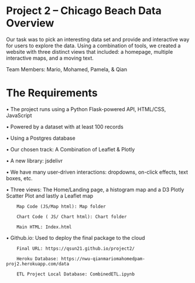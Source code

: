 # Project 2 – Chicago Beach Data Overview

Our task was to pick an interesting data set and provide and interactive way for users to explore the data. Using a combination of tools, we created a website with three distinct views that included: a homepage, multiple interactive maps, and a moving text. 

Team Members: Mario, Mohamed, Pamela, & Qian

# The Requirements

•	The project runs using a Python Flask-powered API, HTML/CSS, JavaScript

•	Powered by a dataset with at least 100 records

•	Using a Postgres database

•	Our chosen track: A Combination of Leaflet & Plotly

•	A new library: jsdelivr

•	We have many user-driven interactions: dropdowns, on-click effects, text boxes, etc.

•	Three views: The Home/Landing page, a histogram map and a D3 Plotly Scatter Plot and lastly a Leaflet map 

        Map Code (JS/Map html): Map folder
        
        Chart Code ( JS/ Chart html): Chart folder
        
        Main HTML: Index.html
        
•	Github.io: Used to deploy the final package to the cloud

        Final URL: https://qsun21.github.io/project2/
        
        Heroku Database: https://nwu-qianmariomahomedpam-proj2.herokuapp.com/data
        
        ETL Project Local Database: CombinedETL.ipynb

